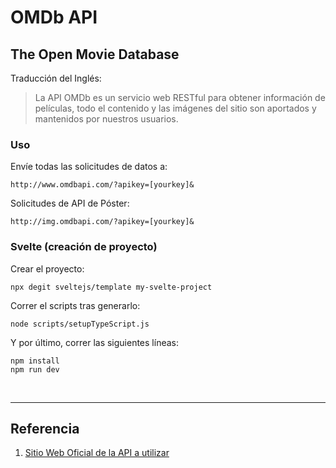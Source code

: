 # OMDb API

## The Open Movie Database

Traducción del Inglés:

> La API OMDb es un servicio web RESTful para obtener información de películas, todo el contenido y las imágenes del sitio son aportados y mantenidos por nuestros usuarios.

### Uso

Envíe todas las solicitudes de datos a:

``` none
http://www.omdbapi.com/?apikey=[yourkey]&
```

Solicitudes de API de Póster:

``` none
http://img.omdbapi.com/?apikey=[yourkey]&
```

### Svelte (creación de proyecto)

Crear el proyecto:

``` console
npx degit sveltejs/template my-svelte-project
```

Correr el scripts tras generarlo:

``` console
node scripts/setupTypeScript.js
```

Y por último, correr las siguientes líneas:

``` console
npm install
npm run dev
```

<br>

---

## Referencia

1. [Sitio Web Oficial de la API a utilizar][1]

[1]: https://www.omdbapi.com/ "Sitio Web Oficial"